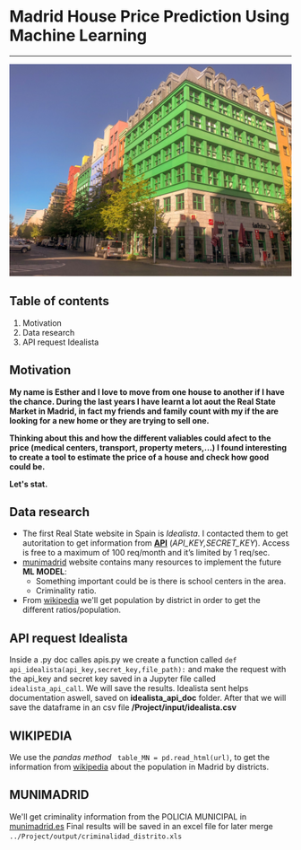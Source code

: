 # Madrid House Price Prediction Using Machine Learning
***
![Fachada Berlin](/images/fachada_verde.jpg)

## Table of contents

1. Motivation
2. Data research
3. API request Idealista


Motivation
-------
__My name is Esther and I love to move from one house to another if I have the chance. During the last years I have learnt a lot aout the Real State Market in Madrid, in fact my friends and family count with my if the are looking for a new home or they are trying to sell one.__ 

__Thinking about this and how the different valiables could afect to the price (medical centers, transport, property meters,...) I found interesting to create a tool to estimate the price of a house and check how good could be.__

__Let's stat.__


Data research
-------
* The first Real State website in Spain is *Idealista*. I contacted them to get autoritation to get information from **[API](https://developers.idealista.com/access-request)** (*API_KEY,SECRET_KEY*). Access is free to a maximum of 100 req/month and it’s limited by 1 req/sec.
* [munimadrid](https://www.madrid.es/portal/site/munimadrid) website contains many resources to implement the future **ML MODEL**:
  * Something important could be is there is school centers in the area.
  * Criminality ratio.
* From [wikipedia](https://es.wikipedia.org/wiki/Wikipedia:Portada) we'll get population by district in order to get the different ratios/population. 

API request Idealista
----
Inside a .py doc calles apis.py we create a function called `def api_idealista(api_key,secret_key,file_path):` and make the request with the api_key and secret key saved in a Jupyter file called `idealista_api_call`. We will save the results. 
Idealista sent helps documentation aswell, saved on **idealista_api_doc** folder.
After that we will save the dataframe in an csv file **/Project/input/idealista.csv**

WIKIPEDIA 
-----
We use the *pandas method* `` table_MN = pd.read_html(url)``, to get the information from [wikipedia](https://es.wikipedia.org/wiki/Demograf%C3%ADa_de_Madrid) about the population in Madrid by districts. 

MUNIMADRID
----
We'll get criminality information from the POLICIA MUNICIPAL in [munimadrid.es](https://datos.madrid.es/egob/catalogo/212616-89-policia-estadisticas.xlsx)
Final results will be saved in an excel file for later merge ``../Project/output/criminalidad_distrito.xls``



